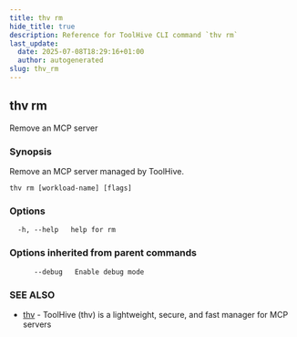 ```yaml
---
title: thv rm
hide_title: true
description: Reference for ToolHive CLI command `thv rm`
last_update:
  date: 2025-07-08T18:29:16+01:00
  author: autogenerated
slug: thv_rm
---
```


## thv rm

Remove an MCP server

### Synopsis

Remove an MCP server managed by ToolHive.

```
thv rm [workload-name] [flags]
```

### Options

```
  -h, --help   help for rm
```

### Options inherited from parent commands

```
      --debug   Enable debug mode
```

### SEE ALSO

* [thv](thv.md)	 - ToolHive (thv) is a lightweight, secure, and fast manager for MCP servers

